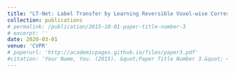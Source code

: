 ```yaml
---
title: "LT-Net: Label Transfer by Learning Reversible Voxel-wise Correspondence for One-shot Medical Image Segmentation"
collection: publications
# permalink: /publication/2015-10-01-paper-title-number-3
# excerpt: ''
date: 2020-03-01
venue: 'CVPR'
# paperurl: 'http://academicpages.github.io/files/paper3.pdf'
#citation: 'Your Name, You. (2015). &quot;Paper Title Number 3.&quot; <i>Journal 1</i>. 1(3).'
---
```


